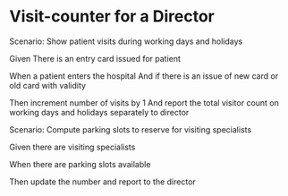 # Visit-counter for a Director

Scenario: Show patient visits during working days and holidays

  Given There is an entry card issued for patient
  
  When a patient enters the hospital
  And if there is an issue of new card or old card with validity
  
  Then increment number of visits by 1
  And report the total visitor count on working days and holidays separately to director

Scenario: Compute parking slots to reserve for visiting specialists

  Given there are visiting specialists
  
  When there are parking slots available
  
  
  Then update the number and report to the director

